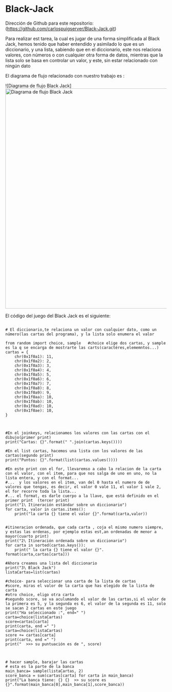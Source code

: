 # Black-Jack

Dirección de Github para este repositorio: (https://github.com/carlospuigserver/Black-Jack.git)

Para realizar est tarea, la cual es jugar de una forma simplificada al Black Jack, hemos tenido que haber entendido y asimilado lo que es un diccionario, y una lista, sabiendo que en el diccionario, este nos relaciona valores, con números o con cualquier otra forma de datos, mientras que la lista solo se basa en controlar un valor, y este, sin estar relacionado con ningún dato


El diagrama de flujo relacionado con nuestro trabajo es : 

![Diagrama de flujo Black Jack]  <img width="686" alt="Diagrama de flujo Black Jack" src="https://user-images.githubusercontent.com/91721643/142933630-48864308-c8d6-44f9-8044-84cfcd4ec173.png">

El código del juego del Black Jack es el siguiente:

```#Para empezar con la tarea, emezaremos creando una librería "cartas", donde se van a definir las cartas con las que jugaremos al BlackJack

# El diccionario,te relaciona un valor con cualquier dato, como un número(las cartas del programa), y la lista solo enumera el valor

from random import choice, sample   #choice elige dos cartas, y sample es la q se encarga de mostrarte las carts(caractéres,elememntos...)
cartas = { 
    chr(0x1f0a1): 11, 
    chr(0x1f0a2): 2, 
    chr(0x1f0a3): 3, 
    chr(0x1f0a4): 4, 
    chr(0x1f0a5): 5, 
    chr(0x1f0a6): 6, 
    chr(0x1f0a7): 7, 
    chr(0x1f0a8): 8, 
    chr(0x1f0a9): 9, 
    chr(0x1f0aa): 10, 
    chr(0x1f0ab): 10, 
    chr(0x1f0ad): 10, 
    chr(0x1f0ae): 10, 
} 



#En el joinkeys, relacionamos los valores con las cartas con el dibujo(primer print)
print("Cartas: {}".format(" ".join(cartas.keys())))

#En el list cartas, hacemos una lista con los valores de las cartas(segundo print)
print("Puntos: {}".format(list(cartas.values())))

#En este print con el for, llevaremso a cabo la relacion de la carta con el valor, con el item, para que nos salga de uno en uno, no la lista entera, y con el format...
#...  y los valores en el item, van del 0 hasta el numero de de valores que tengas, es decir, el valor 0 vale 11, el valor 1 vale 2, el for recorre toda la lista...
#... el format, es darle cuerpo a la llave, que está definido en el primer print  (tercer print)  
print("1\ Itineración estándar sobre un diccionario")
for carta, valor in cartas.items():
    print("la carta {} tiene el valor {}".format(carta,valor))


#itineracion ordenada, que cada carta , coja el mismo numero siempre, y estas las ordenas, por ejemplo estas est,an ordenadas de menor a mayor(cuarto print)
print("2\ Itineración ordenada sobre un diccionario")
for carta in sorted(cartas.keys()):
    print(" la carta {} tiene el valor {}". format(carta,cartas[carta])) 

#Ahora creamos una lista del diccionario
print("3\ Black Jack")
listaCartas=list(cartas)

#choice- para seleccionar una carta de la lista de cartas
#score, miras el valor de la carta que has elegido de la lista de carta
#otro choice, eligo otra carta
#segundo score, se va aculumando el valor de las cartas,si el valor de la primera es 5, y la segunda es 6, el valor de la segunda es 11, solo se sacan 2 cartas en este juego
print("Ha seleccionado :", end=" ")
carta=choice(listaCartas)
score=cartas[carta]
print(carta, end =" ")
carta=choice(listaCartas)
score += cartas[carta]
print(carta, end =" ")
print("  >>> su puntuación es de ", score)



# hacer sample, barajar las cartas
# esta es la parte de la banca
main_banca= sample(listaCartas, 2)
score_banca = sum(cartas[carta] for carta in main_banca)
print("La banca tiene: {} {}  >> su score es {}".format(main_banca[0],main_banca[1],score_banca))

